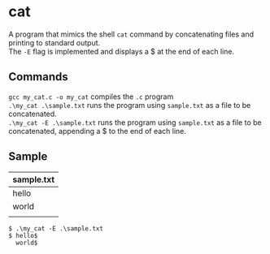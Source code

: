 # cat
A program that mimics the shell `cat` command by concatenating files and printing to standard output. <br>
The `-E` flag is implemented and displays a $ at the end of each line.

## Commands
`gcc my_cat.c -o my_cat` compiles the `.c` program <br>
`.\my_cat .\sample.txt` runs the program using `sample.txt` as a file to be concatenated. <br>
`.\my_cat -E .\sample.txt` runs the program using `sample.txt` as a file to be concatenated, appending a $ to the end of each line.

## Sample
| sample.txt |
|------------|
| hello |
| world |
| |

```
$ .\my_cat -E .\sample.txt
$ hello$
  world$
```